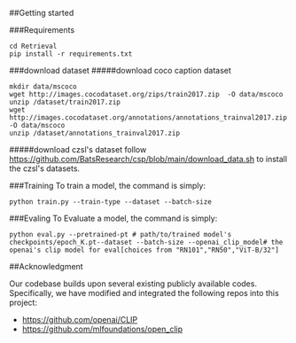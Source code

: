 ##Getting started

###Requirements

```
cd Retrieval
pip install -r requirements.txt
```

###download dataset
#####download coco caption dataset

```
mkdir data/mscoco
wget http://images.cocodataset.org/zips/train2017.zip  -O data/mscoco
unzip /dataset/train2017.zip
wget http://images.cocodataset.org/annotations/annotations_trainval2017.zip -O data/mscoco
unzip /dataset/annotations_trainval2017.zip
```

#####download czsl's dataset
follow https://github.com/BatsResearch/csp/blob/main/download_data.sh to install the czsl's datasets.

###Training
To train a model, the command is simply:

```
python train.py --train-type --dataset --batch-size
```

###Evaling
To Evaluate a model, the command is simply:

```
python eval.py --pretrained-pt # path/to/trained model's checkpoints/epoch_K.pt--dataset --batch-size --openai_clip_model# the openai's clip model for eval[choices from "RN101","RN50","ViT-B/32"]
```

##Acknowledgment

Our codebase builds upon several existing publicly available codes. Specifically, we have modified and integrated the following repos into this project:

* https://github.com/openai/CLIP
* https://github.com/mlfoundations/open_clip
